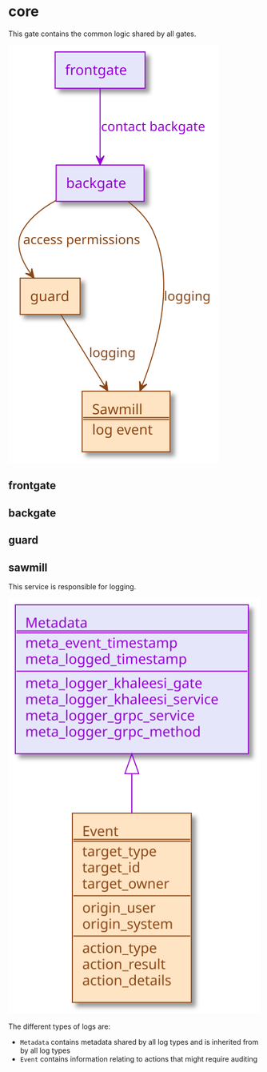 # core

This gate contains the common logic shared by all gates.

![Core Structure](/documentation/images/logical-structure/core.svg)

## frontgate

## backgate

## guard

## sawmill

This service is responsible for logging.

![Sawmill Structure](/documentation/images/logical-structure/core-sawmill.svg)

The different types of logs are:

* `Metadata` contains metadata shared by all log types and is inherited from by all log types
* `Event` contains information relating to actions that might require auditing 
